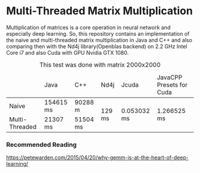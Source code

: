 # Multi-Threaded Matrix Multiplication

Multiplication of matrices is a core operation in neural network and especially deep learning. So, this repository contains an implementation of the naive and multi-threaded matrix multiplication in Java and C++ and also comparing then with the Nd4j library(Openblas backend) on 2.2 GHz Intel Core i7 and also Cuda with GPU Nvidia GTX 1080.

<table class="table table-bordered table-striped" style="margin: 0 auto !important;float: none !important;width: auto;"> 
  <caption>This test was done with matrix 2000x2000 </caption>
<thead> 									
	<tr><td></td> <td>Java</td> <td>C++</td> <td>Nd4j</td> <td>Jcuda</td><td>JavaCPP Presets for Cuda</td></tr> </thead>
	 <tbody> 
     	 <tr> <td>Naive</td> <td>154615 ms</td> <td>90288 m </td> <td rowspan="2">129 ms </td><td rowspan="2">0.053032 ms</td><td rowspan="2">1.266525 ms</td></tr> 
	 <tr> <td>Multi-Threaded</td> <td>21307 ms</td> <td>51504 ms </td>  </tr> 
</tbody></table>




### Recommended Reading

https://petewarden.com/2015/04/20/why-gemm-is-at-the-heart-of-deep-learning/

